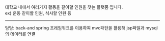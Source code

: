 대학교 내에서 여러가지 활동을 같이할 인원을 찾는 플랫품 입니다.  
ex) 운동 같이할 인원, 식사할 인원 등 

-----------------------------------------------
담당: back-and spring 프레임워크를 이용하여 mvc패턴을 활용해 jsp파일과 mysql의 데이터를 연결

